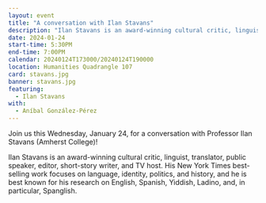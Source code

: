 ```yaml
---
layout: event
title: "A conversation with Ilan Stavans"
description: "Ilan Stavans is an award-winning cultural critic, linguist, translator, public speaker, editor, short-story writer, and TV host."
date: 2024-01-24
start-time: 5:30PM
end-time: 7:00PM
calendar: 20240124T173000/20240124T190000
location: Humanities Quadrangle 107
card: stavans.jpg
banner: stavans.jpg
featuring:
  - Ilan Stavans
with:
  - Aníbal González-Pérez
---
```


Join us this Wednesday, January 24, for a conversation with Professor Ilan Stavans (Amherst College)!

Ilan Stavans is an award-winning cultural critic, linguist, translator, public speaker, editor, short-story writer, and TV host. His New York Times best-selling work focuses on language, identity, politics, and history, and he is best known for his research on English, Spanish, Yiddish, Ladino, and, in particular, Spanglish.
